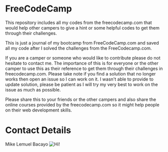 # FreeCodeCamp
This repository includes all my codes from the freecodecamp.com that would help other campers to give a hint or some helpful codes to get them through their challenges.

This is just a journal of my bootcamp from FreeCodeCamp.com and saved all my code after I solved the challenges from the  FreeCodecamp.com.

If you are a camper or someone who would like to contribute please do not hesitate to contact me. The importance of this is for everyone or the other camper to use this as their reference to get them through their challenges in freecodecamp.com.  Please take note if you find a solution that no  longer works then open an issue so I can work on it. I wasn't able to provide to update solution,  please be patient as I will  try my very best to work on the issue as much as possible. 

Please share this to your friends or the other campers and also share the online courses provided by the freecodecamp.com so it might help people on their web development skills.

# Contact Details

Mike Lemuel Bacayo
![Hi!](https://avatars3.githubusercontent.com/u/29329111?v=4&s=460)
